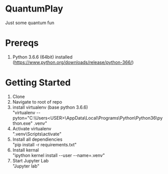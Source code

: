 # QuantumPlay
Just some quantum fun

# Prereqs
1. Python 3.6.6 (64bit) installed (https://www.python.org/downloads/release/python-366/)

# Getting Started
1. Clone  
2. Navigate to root of repo
3. install virtualenv (base python 3.6.6)  
  "virtualenv --pyton="C:\Users\<USER>\AppData\Local\Programs\Python\Python36\python.exe" .venv"  
4. Activate virtualenv  
  ".venv\Scripts\activate"
5. Install all dependiencies  
  "pip install -r requirements.txt"  
6. Install kernal  
  "ipython kernel install --user --name=.venv"
7. Start Jupyter Lab  
  "Jupyter lab"


